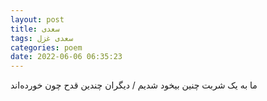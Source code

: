 ```yaml
---
layout: post
title: سعدی
tags: سعدی غزل
categories: poem
date: 2022-06-06 06:35:23
---
```


ما به یک شربت چنین بیخود شدیم / دیگران چندین قدح چون خورده‌اند

